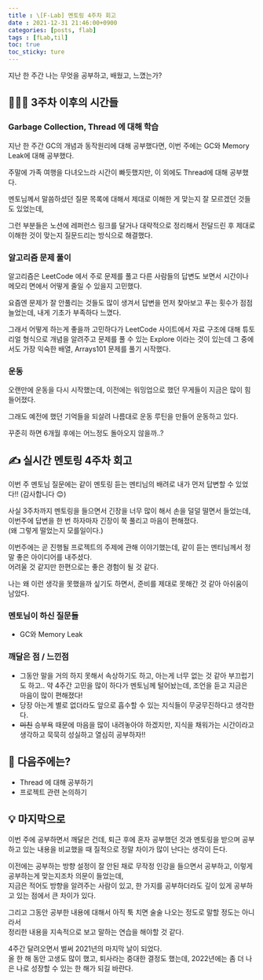 ```yaml
---
title : \[F-Lab] 멘토링 4주차 회고
date : 2021-12-31 21:46:00+0900 
categories: [posts, flab]
tags : [fLab,til]
toc: true 
toc_sticky: ture
---
```


지난 한 주간 나는 무엇을 공부하고, 배웠고, 느꼈는가?

## 🏃🏻‍♀️ 3주차 이후의 시간들

### Garbage Collection, Thread 에 대해 학습
지난 한 주간 GC의 개념과 동작원리에 대해 공부했다면, 이번 주에는 GC와 Memory Leak에 대해 공부했다.

주말에 가족 여행을 다녀오느라 시간이 빠듯했지만, 이 외에도 Thread에 대해 공부했다.

멘토님께서 말씀하셨던 질문 목록에 대해서 제대로 이해한 게 맞는지 잘 모르겠던 것들도 있었는데,

그런 부분들은 노션에 레퍼런스 링크를 달거나 대략적으로 정리해서 전달드린 후 제대로 이해한 것이 맞는지 질문드리는 방식으로 해결했다.

### 알고리즘 문제 풀이
알고리즘은 LeetCode 에서 주로 문제를 풀고 다른 사람들의 답변도 보면서 시간이나 메모리 면에서 어떻게 줄일 수 있을지 고민했다.

요즘엔 문제가 잘 안풀리는 것들도 많이 생겨서 답변을 먼저 찾아보고 푸는 횟수가 점점 늘었는데, 내게 기초가 부족하다 느꼈다.

그래서 어떻게 하는게 좋을까 고민하다가 LeetCode 사이트에서 자료 구조에 대해 튜토리얼 형식으로 개념을 알려주고 문제를 풀 수 있는 Explore 이라는 것이 있는데 그 중에서도 가장 익숙한 배열, Arrays101 문제를 풀기 시작했다.

### 운동
오랜만에 운동을 다시 시작했는데, 이전에는 워밍업으로 했던 무게들이 지금은 많이 힘들어졌다.

그래도 예전에 했던 기억들을 되살려 나름대로 운동 루틴을 만들어 운동하고 있다.

꾸준히 하면 6개월 후에는 어느정도 돌아오지 않을까..?


## ✍ 실시간 멘토링 4주차 회고

이번 주 멘토님 질문에는 같이 멘토링 듣는 멘티님의 배려로 내가 먼저 답변할 수 있었다!! (감사합니다 😊)

사실 3주차까지 멘토링을 들으면서 긴장을 너무 많이 해서 손을 덜덜 떨면서 들었는데, 이번주에 답변을 한 번 하자마자 긴장이 쭉 풀리고 마음이 편해졌다.   
(왜 그렇게 떨었는지 모를일이다.)

이번주에는 곧 진행될 프로젝트의 주제에 관해 이야기했는데, 같이 듣는 멘티님께서 정말 좋은 아이디어를 내주셨다.   
어려울 것 같지만 한편으로는 좋은 경험이 될 것 같다.

나는 왜 이런 생각을 못했을까 싶기도 하면서, 준비를 제대로 못해간 것 같아 아쉬움이 남았다.


### 멘토님이 하신 질문들

- GC와 Memory Leak

### 깨달은 점 / 느낀점

- 그동안 말을 거의 하지 못해서 속상하기도 하고, 아는게 너무 없는 것 같아 부끄럽기도 하고.. 약 4주간 고민을 많이 하다가 멘토님께 털어놨는데, 조언을 듣고 지금은 마음이 많이 편해졌다!
- 당장 아는게 별로 없더라도 앞으로 흡수할 수 있는 지식들이 무궁무진하다고 생각한다.
- ~~미친~~ 승부욕 때문에 마음을 많이 내려놓아야 하겠지만, 지식을 채워가는 시간이라고 생각하고 묵묵히 성실하고 열심히 공부하자!!


## 🎯 다음주에는?

- Thread 에 대해 공부하기
- 프로젝트 관련 논의하기

## 💡 마지막으로
이번 주에 공부하면서 깨달은 건데, 퇴근 후에 혼자 공부했던 것과 멘토링을 받으며 공부하고 있는 내용을 비교했을 때 질적으로 정말 차이가 많이 난다는 생각이 든다.

이전에는 공부하는 방향 설정이 잘 안된 채로 무작정 인강을 들으면서 공부하고, 이렇게 공부하는게 맞는지조차 의문이 들었는데,   
지금은 적어도 방향을 알려주는 사람이 있고, 한 가지를 공부하더라도 깊이 있게 공부하고 있는 점에서 큰 차이가 있다.

그리고 그동안 공부한 내용에 대해서 아직 툭 치면 술술 나오는 정도로 말할 정도는 아니라서   
정리한 내용을 지속적으로 보고 말하는 연습을 해야할 것 같다.

4주간 달려오면서 벌써 2021년의 마지막 날이 되었다.   
올 한 해 동안 고생도 많이 했고, 퇴사라는 중대한 결정도 했는데, 2022년에는 좀 더 나은 나로 성장할 수 있는 한 해가 되길 바란다.